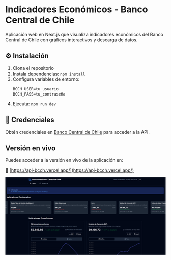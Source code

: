 # Indicadores Económicos - Banco Central de Chile

Aplicación web en Next.js que visualiza indicadores económicos del Banco Central de Chile con gráficos interactivos y descarga de datos.

## ⚙️ Instalación

1. Clona el repositorio
2. Instala dependencias: `npm install`
3. Configura variables de entorno:
   ```
   BCCH_USER=tu_usuario
   BCCH_PASS=tu_contraseña
   ```
4. Ejecuta: `npm run dev`

## 🔑 Credenciales

Obtén credenciales en [Banco Central de Chile](https://www.bcentral.cl/) para acceder a la API.

## Versión en vivo

Puedes acceder a la versión en vivo de la aplicación en:

🔗 [https://api-bcch.vercel.app/](https://api-bcch.vercel.app/)

![Indicadores Económicos BCCH](/public/indicadores.png)
